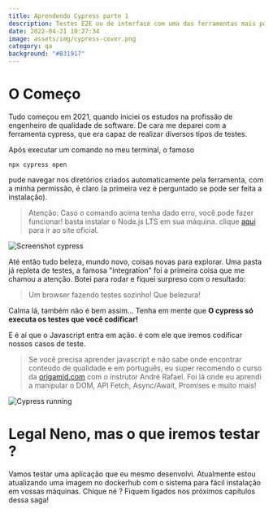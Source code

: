 ```yaml
---
title: Aprendendo Cypress parte 1
description: Testes E2E ou de interface com uma das ferramentas mais populares da atualidade
date: 2022-04-21 10:27:34
image: assets/img/cypress-cover.png
category: qa
background: "#B31917"
---
```

# O Começo

Tudo começou em 2021, quando iniciei os estudos na profissão de engenheiro de qualidade de software. De cara me deparei com a ferramenta cypress, que era capaz de realizar diversos tipos de testes.

Após executar um comando no meu terminal, o famoso

```
npx cypress open
```

pude navegar nos diretórios criados automaticamente pela ferramenta, com a minha permissão, é claro (a primeira vez é perguntado se pode ser feita a instalação).

> Atenção: Caso o comando acima tenha dado erro, você pode fazer funcionar! basta instalar o Node.js LTS em sua máquina. clique [aqui](https://nodejs.org/en/) para ir ao site oficial.

![Screenshot cypress](assets/img/cypress-screenshot.png "Cypress in action")

Até então tudo beleza, mundo novo, coisas novas para explorar. Uma pasta já repleta de testes, a famosa "integration" foi a primeira coisa que me chamou a atenção. Botei para rodar e fiquei surpreso com o resultado: 

> Um browser fazendo testes sozinho! Que belezura!

Calma lá, também não é bem assim... Tenha em mente que **O cypress só executa os testes que você codificar!**

E é aí que o Javascript entra em ação. é com ele que iremos codificar nossos casos de teste.

> Se você precisa aprender javascript e não sabe onde encontrar conteúdo de qualidade e em português, eu super recomendo o curso da [origamid.com](origamid.com) com o instrutor André Rafael. Foi lá onde eu aprendi a manipular o DOM, API Fetch, Async/Await, Promises e muito mais!

![Cypress running](assets/img/cypress-screenshot-2.png "Cypress running")

# Legal Neno, mas o que iremos testar ?

Vamos testar uma aplicação que eu mesmo desenvolvi. Atualmente estou atualizando uma imagem no dockerhub com o sistema para fácil instalação em vossas máquinas. Chique né ? Fiquem ligados nos próximos capítulos dessa saga!
